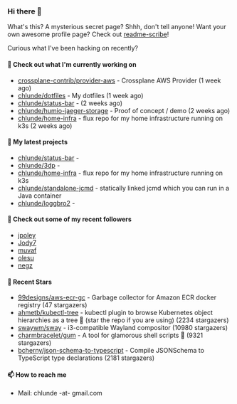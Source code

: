 ### Hi there 👋

What's this? A mysterious secret page? Shhh, don't tell anyone!
Want your own awesome profile page? Check out [readme-scribe](https://github.com/muesli/readme-scribe)!

Curious what I've been hacking on recently?

#### 👷 Check out what I'm currently working on

- [crossplane-contrib/provider-aws](https://github.com/crossplane-contrib/provider-aws) - Crossplane AWS Provider (1 week ago)
- [chlunde/dotfiles](https://github.com/chlunde/dotfiles) - My dotfiles (1 week ago)
- [chlunde/status-bar](https://github.com/chlunde/status-bar) -  (2 weeks ago)
- [chlunde/humio-jaeger-storage](https://github.com/chlunde/humio-jaeger-storage) - Proof of concept / demo (2 weeks ago)
- [chlunde/home-infra](https://github.com/chlunde/home-infra) - flux repo for my home infrastructure running on k3s  (2 weeks ago)

#### 🌱 My latest projects

- [chlunde/status-bar](https://github.com/chlunde/status-bar) - 
- [chlunde/3dp](https://github.com/chlunde/3dp) - 
- [chlunde/home-infra](https://github.com/chlunde/home-infra) - flux repo for my home infrastructure running on k3s 
- [chlunde/standalone-jcmd](https://github.com/chlunde/standalone-jcmd) - statically linked jcmd which you can run in a Java container
- [chlunde/loggbro2](https://github.com/chlunde/loggbro2) - 



#### 👯 Check out some of my recent followers

- [jpoley](https://github.com/jpoley)
- [Jody7](https://github.com/Jody7)
- [muvaf](https://github.com/muvaf)
- [olesu](https://github.com/olesu)
- [negz](https://github.com/negz)

#### 🌟 Recent Stars

- [99designs/aws-ecr-gc](https://github.com/99designs/aws-ecr-gc) - Garbage collector for Amazon ECR docker registry (47 stargazers)
- [ahmetb/kubectl-tree](https://github.com/ahmetb/kubectl-tree) - kubectl plugin to browse Kubernetes object hierarchies as a tree 🎄 (star the repo if you are using) (2234 stargazers)
- [swaywm/sway](https://github.com/swaywm/sway) - i3-compatible Wayland compositor (10980 stargazers)
- [charmbracelet/gum](https://github.com/charmbracelet/gum) - A tool for glamorous shell scripts 🎀 (9321 stargazers)
- [bcherny/json-schema-to-typescript](https://github.com/bcherny/json-schema-to-typescript) - Compile JSONSchema to TypeScript type declarations (2181 stargazers)

#### 📫 How to reach me

- Mail: chlunde -at- gmail.com
